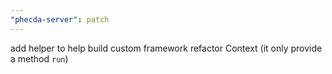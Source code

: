 ```yaml
---
"phecda-server": patch
---
```


add helper to help build custom framework
refactor Context (it only provide a method `run`)